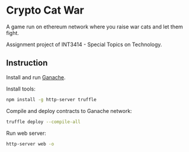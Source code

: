 # Crypto Cat War

A game run on ethereum network where you raise war cats and let them fight.

Assignment project of INT3414 - Special Topics on Technology.

## Instruction
Install and run [Ganache](http://truffleframework.com/ganache/).

Install tools:
```bash
npm install -g http-server truffle
```
Compile and deploy contracts to Ganache network:
```bash
truffle deploy --compile-all
```
Run web server:
```bash
http-server web -o
```